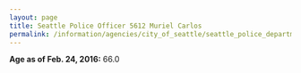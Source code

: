 ```yaml
---
layout: page
title: Seattle Police Officer 5612 Muriel Carlos
permalink: /information/agencies/city_of_seattle/seattle_police_department/copbook/5612/
---
```


**Age as of Feb. 24, 2016:** 66.0
